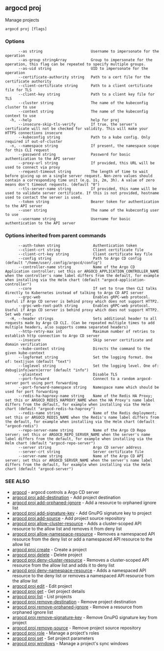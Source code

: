 ## argocd proj

Manage projects

```
argocd proj [flags]
```

### Options

```
      --as string                      Username to impersonate for the operation
      --as-group stringArray           Group to impersonate for the operation, this flag can be repeated to specify multiple groups.
      --as-uid string                  UID to impersonate for the operation
      --certificate-authority string   Path to a cert file for the certificate authority
      --client-certificate string      Path to a client certificate file for TLS
      --client-key string              Path to a client key file for TLS
      --cluster string                 The name of the kubeconfig cluster to use
      --context string                 The name of the kubeconfig context to use
  -h, --help                           help for proj
      --insecure-skip-tls-verify       If true, the server's certificate will not be checked for validity. This will make your HTTPS connections insecure
      --kubeconfig string              Path to a kube config. Only required if out-of-cluster
  -n, --namespace string               If present, the namespace scope for this CLI request
      --password string                Password for basic authentication to the API server
      --proxy-url string               If provided, this URL will be used to connect via proxy
      --request-timeout string         The length of time to wait before giving up on a single server request. Non-zero values should contain a corresponding time unit (e.g. 1s, 2m, 3h). A value of zero means don't timeout requests. (default "0")
      --tls-server-name string         If provided, this name will be used to validate server certificate. If this is not provided, hostname used to contact the server is used.
      --token string                   Bearer token for authentication to the API server
      --user string                    The name of the kubeconfig user to use
      --username string                Username for basic authentication to the API server
```

### Options inherited from parent commands

```
      --auth-token string               Authentication token
      --client-crt string               Client certificate file
      --client-crt-key string           Client certificate key file
      --config string                   Path to Argo CD config (default "/home/user/.config/argocd/config")
      --controller-name string          Name of the Argo CD Application controller; set this or ARGOCD_APPLICATION_CONTROLLER_NAME when the controller's name label differs from the default, for example when installing via the Helm chart (default "argocd-application-controller")
      --core                            If set to true then CLI talks directly to Kubernetes instead of talking to Argo CD API server
      --grpc-web                        Enables gRPC-web protocol. Useful if Argo CD server is behind proxy which does not support HTTP2.
      --grpc-web-root-path string       Enables gRPC-web protocol. Useful if Argo CD server is behind proxy which does not support HTTP2. Set web root.
  -H, --header strings                  Sets additional header to all requests made by Argo CD CLI. (Can be repeated multiple times to add multiple headers, also supports comma separated headers)
      --http-retry-max int              Maximum number of retries to establish http connection to Argo CD server
      --insecure                        Skip server certificate and domain verification
      --kube-context string             Directs the command to the given kube-context
      --logformat string                Set the logging format. One of: text|json (default "text")
      --loglevel string                 Set the logging level. One of: debug|info|warn|error (default "info")
      --plaintext                       Disable TLS
      --port-forward                    Connect to a random argocd-server port using port forwarding
      --port-forward-namespace string   Namespace name which should be used for port forwarding
      --redis-ha-haproxy-name string    Name of the Redis HA Proxy; set this or ARGOCD_REDIS_HAPROXY_NAME when the HA Proxy's name label differs from the default, for example when installing via the Helm chart (default "argocd-redis-ha-haproxy")
      --redis-name string               Name of the Redis deployment; set this or ARGOCD_REDIS_NAME when the Redis's name label differs from the default, for example when installing via the Helm chart (default "argocd-redis")
      --repo-server-name string         Name of the Argo CD Repo server; set this or ARGOCD_REPO_SERVER_NAME when the server's name label differs from the default, for example when installing via the Helm chart (default "argocd-repo-server")
      --server string                   Argo CD server address
      --server-crt string               Server certificate file
      --server-name string              Name of the Argo CD API server; set this or ARGOCD_SERVER_NAME when the server's name label differs from the default, for example when installing via the Helm chart (default "argocd-server")
```

### SEE ALSO

* [argocd](argocd.md)	 - argocd controls a Argo CD server
* [argocd proj add-destination](argocd_proj_add-destination.md)	 - Add project destination
* [argocd proj add-orphaned-ignore](argocd_proj_add-orphaned-ignore.md)	 - Add a resource to orphaned ignore list
* [argocd proj add-signature-key](argocd_proj_add-signature-key.md)	 - Add GnuPG signature key to project
* [argocd proj add-source](argocd_proj_add-source.md)	 - Add project source repository
* [argocd proj allow-cluster-resource](argocd_proj_allow-cluster-resource.md)	 - Adds a cluster-scoped API resource to the allow list and removes it from deny list
* [argocd proj allow-namespace-resource](argocd_proj_allow-namespace-resource.md)	 - Removes a namespaced API resource from the deny list or add a namespaced API resource to the allow list
* [argocd proj create](argocd_proj_create.md)	 - Create a project
* [argocd proj delete](argocd_proj_delete.md)	 - Delete project
* [argocd proj deny-cluster-resource](argocd_proj_deny-cluster-resource.md)	 - Removes a cluster-scoped API resource from the allow list and adds it to deny list
* [argocd proj deny-namespace-resource](argocd_proj_deny-namespace-resource.md)	 - Adds a namespaced API resource to the deny list or removes a namespaced API resource from the allow list
* [argocd proj edit](argocd_proj_edit.md)	 - Edit project
* [argocd proj get](argocd_proj_get.md)	 - Get project details
* [argocd proj list](argocd_proj_list.md)	 - List projects
* [argocd proj remove-destination](argocd_proj_remove-destination.md)	 - Remove project destination
* [argocd proj remove-orphaned-ignore](argocd_proj_remove-orphaned-ignore.md)	 - Remove a resource from orphaned ignore list
* [argocd proj remove-signature-key](argocd_proj_remove-signature-key.md)	 - Remove GnuPG signature key from project
* [argocd proj remove-source](argocd_proj_remove-source.md)	 - Remove project source repository
* [argocd proj role](argocd_proj_role.md)	 - Manage a project's roles
* [argocd proj set](argocd_proj_set.md)	 - Set project parameters
* [argocd proj windows](argocd_proj_windows.md)	 - Manage a project's sync windows

